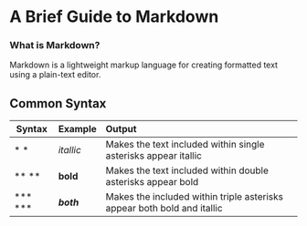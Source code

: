 # A Brief Guide to Markdown

### What is Markdown?
Markdown is a lightweight markup language for creating formatted text using a plain-text editor.

## Common Syntax
| Syntax | Example | Output |
|---|---|:---|
| * * | *itallic* | Makes the text included within single asterisks appear itallic |
| ** ** | **bold** | Makes the text included within double asterisks appear bold |
| *** *** | ***both*** | Makes the included within triple asterisks appear both bold and itallic |
